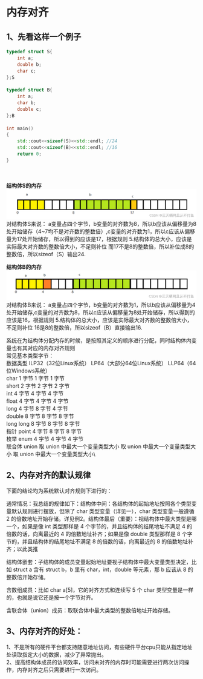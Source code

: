 # 内存对齐
## 1、先看这样一个例子
```C++
typedef struct S{
    int a;
    double b;
    char c;
};S

typedef struct B{
    int a;
    char b;
    double c;
};B

int main()
{
    std::cout<<sizeof(S)<<std::endl; //24
    std::cout<<sizeof(B)<<std::endl; //16
    return 0;
}
```
\
\
**结构体S的内存**\
![alt text](image.png)\
对结构体S来说：
a变量占四个字节，b变量的对齐数为8，所以b应该从偏移量为8处开始储存（4~7均不是对齐数的整数倍）,c变量的对齐数为1，所以c应该从偏移量为17处开始储存，所以得到的应该是17，根据规则 5.结构体的总大小，应该是实际最大对齐数的整数倍大小，不足则补位 而17不是8的整数倍，所以补位成8的整数倍，所以sizeof（S）输出24.

**结构体B的内存**\
![alt text](image-1.png)\
对结构体B来说：
a变量占四个字节，b变量的对齐数为1，所以b应该从偏移量为4处开始储存,c变量的对齐数为8，所以c应该从偏移量为8处开始储存，所以得到的应该是16，根据规则 5.结构体的总大小，应该是实际最大对齐数的整数倍大小，不足则补位 16是8的整数倍，所以sizeof（B）直接输出16.

系统在为结构体分配内存的时候，是按照其定义的顺序进行分配，同时结构体内变量也有其对应的内存对齐规则 \
常见基本类型字节：\
数据类型    ILP32（32位Linux系统）	LP64（大部分64位Linux系统）	LLP64（64位Windows系统）\
char	   1 字节	                1 字节	                1 字节\
short	   2 字节	                2 字节	                2 字节\
int	       4 字节	                4 字节	                4 字节\
float	   4 字节	                4 字节	                4 字节\
long	   4 字节	                8 字节	                4 字节\
double	   8 字节	                8 字节	                8 字节\
long long  8 字节	                8 字节	                8 字节\
指针 point  4 字节	                8 字节	                8 字节\
枚举 enum	4 字节	                4 字节	                4 字节\
联合体 union	取 union 中最大一个变量类型大小	取 union 中最大一个变量类型大小	取 union 中最大一个变量类型大小\

## 2、内存对齐的默认规律
下面的结论均为系统默认对齐规则下进行的：

通常情况：我总结的规律如下：结构体中间：各结构体的起始地址按照各个类型变量默认规则进行摆放，但除了 char 类型变量（详见一），char 类型变量一般遵循 2 的倍数地址开始存储。详见例2。结构体最后（重要）：视结构体中最大类型是哪一个，如果是像 int 类型那样是 4 个字节的，并且结构体的结尾地址不满足 4 的倍数的话，向离最近的 4 的倍数地址补齐；如果是像 double 类型那样是 8 个字节的，并且结构体的结尾地址不满足 8 的倍数的话，向离最近的 8 的倍数地址补齐；以此类推

结构体嵌套：子结构体的成员变量起始地址要视子结构体中最大变量类型决定，比如 struct a 含有 struct b，b 里有 char，int，double 等元素，那 b 应该从 8 的整数倍开始存储。

含数组成员：比如 char a[5]，它的对齐方式和连续写 5 个 char 类型变量是一样的，也就是说它还是按一个字节对齐。

含联合体（union）成员：取联合体中最大类型的整数倍地址开始存储。

## 3、内存对齐的好处：
1、不是所有的硬件平台都支持随意地址访问，有些硬件平台cpu只能从指定地址处读取指定大小的数据，减少了异常抛出。\
2、提高结构体成员的访问效率，访问未对齐的内存时可能需要进行两次访问操作，内存对齐之后只需要进行一次访问。

 